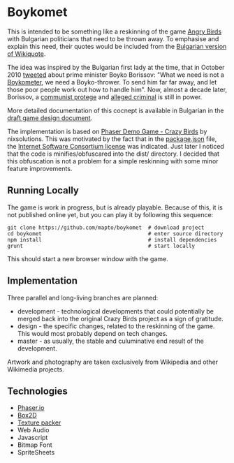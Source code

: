 Boykomet
====================================================

This is intended to be something like a reskinning of the game [Angry Birds](https://en.wikipedia.org/wiki/Angry_Birds) with Bulgarian politicians that need to be thrown away. To emphasise and explain this need, their quotes would be included from the [Bulgarian version of Wikiquote](https://bg.wikiquote.org/wiki/%D0%91%D0%BE%D0%B9%D0%BA%D0%BE_%D0%91%D0%BE%D1%80%D0%B8%D1%81%D0%BE%D0%B2).

The idea was inspired by the Bulgarian first lady at the time, that in October 2010 [tweeted](https://bivol.bg/firstlady.html) about prime minister Boyko Borissov:
"What we need is not a [Boykometer](https://www.novinite.com/articles/146138/Bulgarian+%27Boykometer%27+Creators+Genov+and+Pavlov%3A+We+Strive+to+Reduce+Political+Hypocrisy), we need a Boyko-thrower. To send him far far away, and let those poor people work out how to handle him". Now, almost a decade later, Borissov, a [communist protege](https://en.wikipedia.org/wiki/Boyko_Borisov#Early_life) and [alleged criminal](https://en.wikipedia.org/wiki/Boyko_Borisov#Allegations_of_corruption_and_connections_with_organized_crime) is still in power.

More detailed documentation of this cocnept is available in Bulgarian in the [draft game design document](https://docs.google.com/document/d/1i27Hsxnfu54dyp9ykNLZqtWY4lRPJKb3CiyQVx2srpk/edit#).

The implementation is based on [Phaser Demo Game - Crazy Birds](https://github.com/nixsolutions/demo-phaser-crazybirds) by nixsolutions. This was motivated by the fact that in the [package.json](https://github.com/nixsolutions/demo-phaser-crazybirds/blob/master/package.json) file, the [Internet Software Consortium license](https://en.wikipedia.org/wiki/ISC_license) was indicated. Just later I noticed that the code is minifies/obfuscared into the dist/ directory. I decided that this obfuscation is not a problem for a simple reskinning with some minor feature improvements.

Running Locally
---------------

The game is work in progress, but is already playable. Because of this, it is not published online yet, but you can play it by following this sequence:

    git clone https://github.com/mapto/boykomet  # download project
    cd boykomet                                  # enter source directory
    npm install                                  # install dependencies
    grunt                                        # start locally

This should start a new browser window with the game.

Implementation
--------------

Three parallel and long-living branches are planned:

* development - technological developments that could potentially be merged back into the original Crazy Birds project as a sign of gratitude.
* design - the specific changes, related to the reskinning of the game. This would most probably depend on tech changes.
* master - as usually, the stable and culuminative end result of the development.

Artwork and photography are taken exclusively from Wikipedia and other Wikimedia projects.

Technologies
------------

* [Phaser.io](https://phaser.io/)
* [Box2D](http://box2d.org/)
* [Texture packer](https://www.codeandweb.com/texturepacker)
* Web Audio
* Javascript
* Bitmap Font
* SpriteSheets
